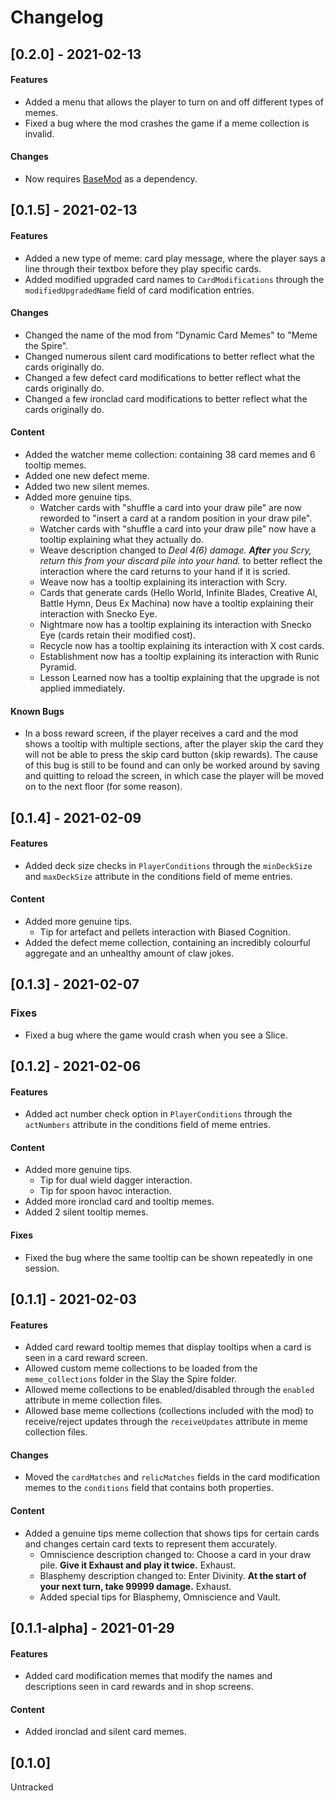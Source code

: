 # Changelog

## [0.2.0] - 2021-02-13

#### Features

* Added a menu that allows the player to turn on and off different types of memes.
* Fixed a bug where the mod crashes the game if a meme collection is invalid.

#### Changes

* Now requires [BaseMod](https://github.com/daviscook477/BaseMod) as a dependency.

## [0.1.5] - 2021-02-13

#### Features

* Added a new type of meme: card play message, where the player says a line through their textbox before they play specific cards.
* Added modified upgraded card names to `CardModifications` through the `modifiedUpgradedName` field of card modification entries.

#### Changes

* Changed the name of the mod from "Dynamic Card Memes" to "Meme the Spire".
* Changed numerous silent card modifications to better reflect what the cards originally do.
* Changed a few defect card modifications to better reflect what the cards originally do.
* Changed a few ironclad card modifications to better reflect what the cards originally do.

#### Content

* Added the watcher meme collection: containing 38 card memes and 6 tooltip memes.
* Added one new defect meme.
* Added two new silent memes.
* Added more genuine tips.
  * Watcher cards with "shuffle a card into your draw pile" are now reworded to "insert a card at a random position in your draw pile".
  * Watcher cards with "shuffle a card into your draw pile" now have a tooltip explaining what they actually do.
  * Weave description changed to *Deal 4(6) damage. **After** you Scry, return this from your discard pile into your hand.* to better reflect the interaction where the card returns to your hand if it is scried.
  * Weave now has a tooltip explaining its interaction with Scry.
  * Cards that generate cards (Hello World, Infinite Blades, Creative AI, Battle Hymn, Deus Ex Machina) now have a tooltip explaining their interaction with Snecko Eye.
  * Nightmare now has a tooltip explaining its interaction with Snecko Eye (cards retain their modified cost).
  * Recycle now has a tooltip explaining its interaction with X cost cards.
  * Establishment now has a tooltip explaining its interaction with Runic Pyramid.
  * Lesson Learned now has a tooltip explaining that the upgrade is not applied immediately.

#### Known Bugs

* In a boss reward screen, if the player receives a card and the mod shows a tooltip with multiple sections, after the player skip the card they will not be able to press the skip card button (skip rewards). The cause of this bug is still to be found and can only be worked around by saving and quitting to reload the screen, in which case the player will be moved on to the next floor (for some reason).

## [0.1.4] - 2021-02-09

#### Features

* Added deck size checks in `PlayerConditions` through the `minDeckSize` and `maxDeckSize` attribute in the conditions field of meme entries.

#### Content

* Added more genuine tips.
  * Tip for artefact and pellets interaction with Biased Cognition.
* Added the defect meme collection, containing an incredibly colourful aggregate and an unhealthy amount of claw jokes.

## [0.1.3] - 2021-02-07

### Fixes

* Fixed a bug where the game would crash when you see a Slice. 

## [0.1.2] - 2021-02-06

#### Features

* Added act number check option in `PlayerConditions` through the `actNumbers` attribute in the conditions field of meme entries. 

#### Content

* Added more genuine tips.
  * Tip for dual wield dagger interaction.
  * Tip for spoon havoc interaction.
* Added more ironclad card and tooltip memes.
* Added 2 silent tooltip memes. 

#### Fixes

* Fixed the bug where the same tooltip can be shown repeatedly in one session. 

## [0.1.1] - 2021-02-03

#### Features

* Added card reward tooltip memes that display tooltips when a card is seen in a card reward screen. 
* Allowed custom meme collections to be loaded from the `meme_collections` folder in the Slay the Spire folder. 
* Allowed meme collections to be enabled/disabled through the `enabled` attribute in meme collection files.
* Allowed base meme collections (collections included with the mod) to receive/reject updates through the `receiveUpdates` attribute in meme collection files. 

#### Changes

* Moved the `cardMatches` and `relicMatches` fields in the card modification memes to the `conditions` field that contains both properties.

#### Content

* Added a genuine tips meme collection that shows tips for certain cards and changes certain card texts to represent them accurately. 
  * Omniscience description changed to: Choose a card in your draw pile. **Give it Exhaust and play it twice.** Exhaust.
  * Blasphemy description changed to: Enter Divinity. **At the start of your next turn, take 99999 damage.** Exhaust.
  * Added special tips for Blasphemy, Omniscience and Vault.

## [0.1.1-alpha] - 2021-01-29

#### Features

* Added card modification memes that modify the names and descriptions seen in card rewards and in shop screens.

#### Content

* Added ironclad and silent card memes.

## [0.1.0]
Untracked